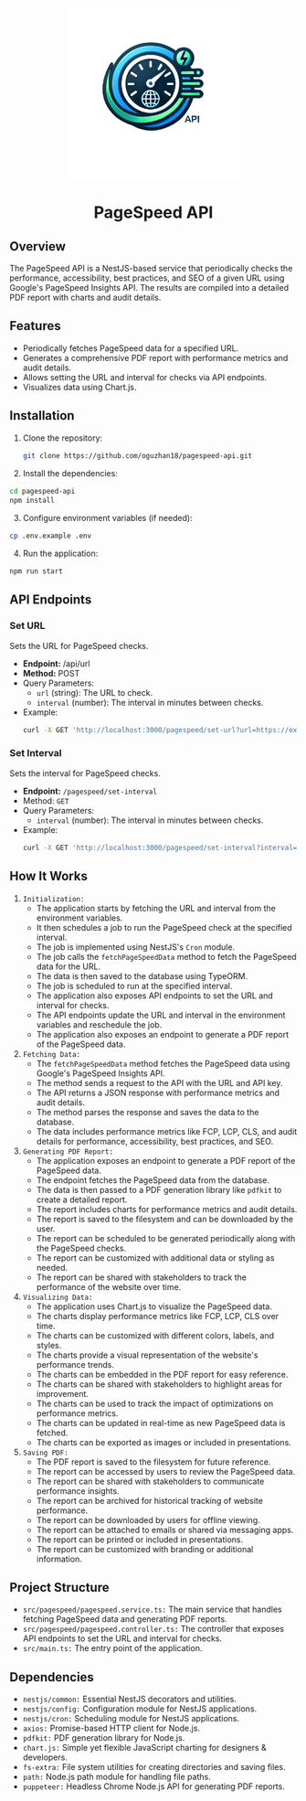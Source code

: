 <p align="center">  <img width="300" src="assets/page-speed-logo.png"> </p>
<h1 align="center"> <b> PageSpeed API </b></h1>

## Overview

The PageSpeed API is a NestJS-based service that periodically checks the performance, accessibility, best practices, and
SEO of a given URL using Google's PageSpeed Insights API. The results are compiled into a detailed PDF report with
charts and audit details.

## Features

- Periodically fetches PageSpeed data for a specified URL.
- Generates a comprehensive PDF report with performance metrics and audit details.
- Allows setting the URL and interval for checks via API endpoints.
- Visualizes data using Chart.js.

## Installation

1. Clone the repository:

   ```bash
   git clone https://github.com/oguzhan18/pagespeed-api.git
    ```
2. Install the dependencies:

````bash
cd pagespeed-api
npm install
````

3. Configure environment variables (if needed):

```bash
cp .env.example .env
```

4. Run the application:

```bash
npm run start
```
## API Endpoints
### Set URL
Sets the URL for PageSpeed checks.
- **Endpoint:** /api/url
- **Method:** POST
- Query Parameters:
  - `url` (string): The URL to check.
  - `interval` (number): The interval in minutes between checks.
- Example:
  ```bash
  curl -X GET 'http://localhost:3000/pagespeed/set-url?url=https://example.com'
  ```

### Set Interval
Sets the interval for PageSpeed checks.
- **Endpoint:** `/pagespeed/set-interval`
- Method: `GET`
- Query Parameters:
    - `interval` (number): The interval in minutes between checks.
- Example:
    ```bash
   curl -X GET 'http://localhost:3000/pagespeed/set-interval?interval=60'
    ```

## How It Works
1. `Initialization:`
    - The application starts by fetching the URL and interval from the environment variables.
    - It then schedules a job to run the PageSpeed check at the specified interval.
    - The job is implemented using NestJS's `Cron` module.
    - The job calls the `fetchPageSpeedData` method to fetch the PageSpeed data for the URL.
    - The data is then saved to the database using TypeORM.
    - The job is scheduled to run at the specified interval.
    - The application also exposes API endpoints to set the URL and interval for checks.
    - The API endpoints update the URL and interval in the environment variables and reschedule the job.
    - The application also exposes an endpoint to generate a PDF report of the PageSpeed data.
2. `Fetching Data:`
    - The `fetchPageSpeedData` method fetches the PageSpeed data using Google's PageSpeed Insights API.
    - The method sends a request to the API with the URL and API key.
    - The API returns a JSON response with performance metrics and audit details.
    - The method parses the response and saves the data to the database.
    - The data includes performance metrics like FCP, LCP, CLS, and audit details for performance, accessibility, best practices, and SEO.
3. `Generating PDF Report:`
    - The application exposes an endpoint to generate a PDF report of the PageSpeed data.
    - The endpoint fetches the PageSpeed data from the database.
    - The data is then passed to a PDF generation library like `pdfkit` to create a detailed report.
    - The report includes charts for performance metrics and audit details.
    - The report is saved to the filesystem and can be downloaded by the user.
    - The report can be scheduled to be generated periodically along with the PageSpeed checks.
    - The report can be customized with additional data or styling as needed.
    - The report can be shared with stakeholders to track the performance of the website over time.
4. `Visualizing Data:`
    - The application uses Chart.js to visualize the PageSpeed data.
    - The charts display performance metrics like FCP, LCP, CLS over time.
    - The charts can be customized with different colors, labels, and styles.
    - The charts provide a visual representation of the website's performance trends.
    - The charts can be embedded in the PDF report for easy reference.
    - The charts can be shared with stakeholders to highlight areas for improvement.
    - The charts can be used to track the impact of optimizations on performance metrics.
    - The charts can be updated in real-time as new PageSpeed data is fetched.
    - The charts can be exported as images or included in presentations.
5. `Saving PDF:`
    - The PDF report is saved to the filesystem for future reference.
    - The report can be accessed by users to review the PageSpeed data.
    - The report can be shared with stakeholders to communicate performance insights.
    - The report can be archived for historical tracking of website performance.
    - The report can be downloaded by users for offline viewing.
    - The report can be attached to emails or shared via messaging apps.
    - The report can be printed or included in presentations.
    - The report can be customized with branding or additional information.
## Project Structure
* `src/pagespeed/pagespeed.service.ts:` The main service that handles fetching PageSpeed data and generating PDF reports.
* `src/pagespeed/pagespeed.controller.ts:` The controller that exposes API endpoints to set the URL and interval for checks.
* `src/main.ts:` The entry point of the application.

## Dependencies
* `nestjs/common:` Essential NestJS decorators and utilities.
* `nestjs/config:` Configuration module for NestJS applications.
* `nestjs/cron:` Scheduling module for NestJS applications.
* `axios:` Promise-based HTTP client for Node.js.
* `pdfkit:` PDF generation library for Node.js.
* `chart.js:` Simple yet flexible JavaScript charting for designers & developers.
* `fs-extra:` File system utilities for creating directories and saving files.
* `path:` Node.js path module for handling file paths.
* `puppeteer:` Headless Chrome Node.js API for generating PDF reports.




